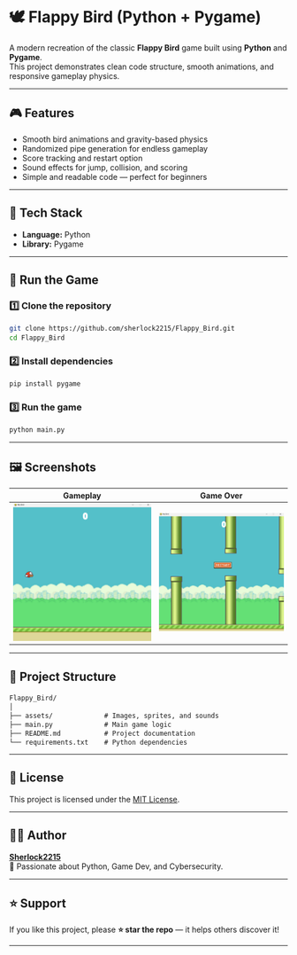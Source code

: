 # 🕊️ Flappy Bird (Python + Pygame)

A modern recreation of the classic **Flappy Bird** game built using **Python** and **Pygame**.  
This project demonstrates clean code structure, smooth animations, and responsive gameplay physics.

---

## 🎮 Features
- Smooth bird animations and gravity-based physics  
- Randomized pipe generation for endless gameplay  
- Score tracking and restart option  
- Sound effects for jump, collision, and scoring  
- Simple and readable code — perfect for beginners  

---

## 🧠 Tech Stack
- **Language:** Python  
- **Library:** Pygame  

---

## 🚀 Run the Game

### 1️⃣ Clone the repository
```bash
git clone https://github.com/sherlock2215/Flappy_Bird.git
cd Flappy_Bird
```

### 2️⃣ Install dependencies
```bash
pip install pygame
```

### 3️⃣ Run the game
```bash
python main.py
```

---

## 🖼️ Screenshots

| Gameplay | Game Over |
|-----------|------------|
| ![Gameplay Screenshot](Screenshot_flappy.png) | ![Game Over Screenshot](game-over.png) |


---

## 📂 Project Structure

```
Flappy_Bird/
│
├── assets/             # Images, sprites, and sounds
├── main.py             # Main game logic
├── README.md           # Project documentation
└── requirements.txt    # Python dependencies
```

---

## 📜 License
This project is licensed under the [MIT License](LICENSE).

---

## 🧑‍💻 Author
**[Sherlock2215](https://github.com/sherlock2215)**  
🎯 Passionate about Python, Game Dev, and Cybersecurity.

---

## ⭐ Support
If you like this project, please **⭐ star the repo** — it helps others discover it!

---
